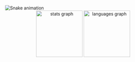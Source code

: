 
###
<img src="https://raw.githubusercontent.com/kaifdev01/kaifdev01/output/snake.svg" alt="Snake animation" />

<div align="center">
  <img src="https://github-readme-stats.vercel.app/api?username=kaifdev01&hide_title=false&hide_rank=false&show_icons=true&include_all_commits=true&count_private=true&disable_animations=false&theme=dracula&locale=en&hide_border=false&order=1" height="150" alt="stats graph"  />
  <img src="https://github-readme-stats.vercel.app/api/top-langs?username=kaifdev01&locale=en&hide_title=false&layout=compact&card_width=320&langs_count=5&theme=dracula&hide_border=false&order=2" height="150" alt="languages graph"  />
</div>

###
